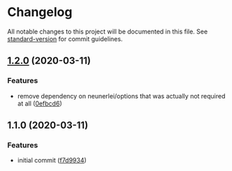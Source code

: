 # Changelog

All notable changes to this project will be documented in this file. See [standard-version](https://github.com/conventional-changelog/standard-version) for commit guidelines.

## [1.2.0](https://github.com/Neunerlei/inflection/compare/v1.1.0...v1.2.0) (2020-03-11)


### Features

* remove dependency on neunerlei/options that was actually not required at all ([0efbcd6](https://github.com/Neunerlei/inflection/commit/0efbcd6242304762ab1840b2841d8a0c8392b9d4))

## 1.1.0 (2020-03-11)


### Features

* initial commit ([f7d9934](https://github.com/Neunerlei/inflection/commit/f7d9934561bd9f82c353319c28afdf69ee82111f))
